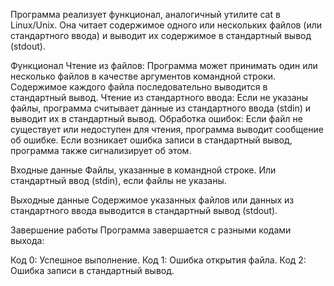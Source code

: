 Программа реализует функционал, аналогичный утилите cat в Linux/Unix. Она читает содержимое одного или нескольких файлов (или стандартного ввода) и выводит их содержимое в стандартный вывод (stdout).

Функционал
Чтение из файлов:
	Программа может принимать один или несколько файлов в качестве аргументов командной строки.
	Содержимое каждого файла последовательно выводится в стандартный вывод.
Чтение из стандартного ввода:
	Если не указаны файлы, программа считывает данные из стандартного ввода (stdin) и выводит их в стандартный вывод.
Обработка ошибок:
	Если файл не существует или недоступен для чтения, программа выводит сообщение об ошибке.
	Если возникает ошибка записи в стандартный вывод, программа также сигнализирует об этом.

Входные данные
Файлы, указанные в командной строке.
Или стандартный ввод (stdin), если файлы не указаны.

Выходные данные
Содержимое указанных файлов или данных из стандартного ввода выводится в стандартный вывод (stdout).

Завершение работы
Программа завершается с разными кодами выхода:

Код 0: Успешное выполнение.
Код 1: Ошибка открытия файла.
Код 2: Ошибка записи в стандартный вывод.
